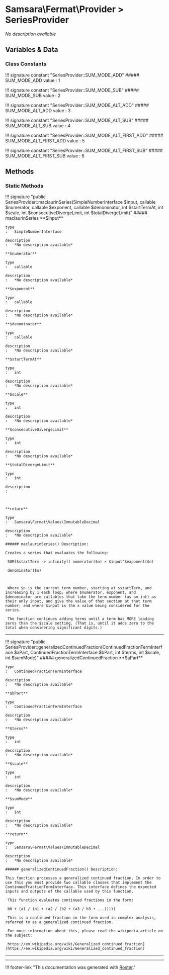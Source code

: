 # Samsara\Fermat\Provider > SeriesProvider

*No description available*


## Variables & Data


### Class Constants

!!! signature constant "SeriesProvider::SUM_MODE_ADD"
    ##### SUM_MODE_ADD
    value
    :   1

!!! signature constant "SeriesProvider::SUM_MODE_SUB"
    ##### SUM_MODE_SUB
    value
    :   2

!!! signature constant "SeriesProvider::SUM_MODE_ALT_ADD"
    ##### SUM_MODE_ALT_ADD
    value
    :   3

!!! signature constant "SeriesProvider::SUM_MODE_ALT_SUB"
    ##### SUM_MODE_ALT_SUB
    value
    :   4

!!! signature constant "SeriesProvider::SUM_MODE_ALT_FIRST_ADD"
    ##### SUM_MODE_ALT_FIRST_ADD
    value
    :   5

!!! signature constant "SeriesProvider::SUM_MODE_ALT_FIRST_SUB"
    ##### SUM_MODE_ALT_FIRST_SUB
    value
    :   6



## Methods


### Static Methods

!!! signature "public SeriesProvider::maclaurinSeries(SimpleNumberInterface $input, callable $numerator, callable $exponent, callable $denominator, int $startTermAt, int $scale, int $consecutiveDivergeLimit, int $totalDivergeLimit)"
    ##### maclaurinSeries
    **$input**

    type
    :   SimpleNumberInterface

    description
    :   *No description available*

    **$numerator**

    type
    :   callable

    description
    :   *No description available*

    **$exponent**

    type
    :   callable

    description
    :   *No description available*

    **$denominator**

    type
    :   callable

    description
    :   *No description available*

    **$startTermAt**

    type
    :   int

    description
    :   *No description available*

    **$scale**

    type
    :   int

    description
    :   *No description available*

    **$consecutiveDivergeLimit**

    type
    :   int

    description
    :   *No description available*

    **$totalDivergeLimit**

    type
    :   int

    description
    :   
    
    

    **return**

    type
    :   Samsara\Fermat\Values\ImmutableDecimal

    description
    :   *No description available*

    ###### maclaurinSeries() Description:

    Creates a series that evaluates the following:
    
     SUM[$startTerm -> infinity]( numerator($n) × $input^$exponent($n)
    
     denominator($n)
    
    
    
     Where $n is the current term number, starting at $startTerm, and increasing by 1 each loop; where $numerator, exponent, and $denominator are callables that take the term number (as an int) as their only input, and give the value of that section at that term number; and where $input is the x value being considered for the series.
    
     The function continues adding terms until a term has MORE leading zeros than the $scale setting. (That is, until it adds zero to the total when considering significant digits.)

---

!!! signature "public SeriesProvider::generalizedContinuedFraction(ContinuedFractionTermInterface $aPart, ContinuedFractionTermInterface $bPart, int $terms, int $scale, int $sumMode)"
    ##### generalizedContinuedFraction
    **$aPart**

    type
    :   ContinuedFractionTermInterface

    description
    :   *No description available*

    **$bPart**

    type
    :   ContinuedFractionTermInterface

    description
    :   *No description available*

    **$terms**

    type
    :   int

    description
    :   *No description available*

    **$scale**

    type
    :   int

    description
    :   *No description available*

    **$sumMode**

    type
    :   int

    description
    :   *No description available*

    **return**

    type
    :   Samsara\Fermat\Values\ImmutableDecimal

    description
    :   *No description available*

    ###### generalizedContinuedFraction() Description:

    This function processes a generalized continued fraction. In order to use this you must provide two callable classes that implement the ContinuedFractionTermInterface. This interface defines the expected inputs and outputs of the callable used by this function.
    
     This function evaluates continued fractions in the form:
    
     b0 + (a1 / (b1 + (a2 / (b2 + (a3 / b3 + ...)))))
    
     This is a continued fraction in the form used in complex analysis, referred to as a generalized continued fraction.
    
     For more information about this, please read the wikipedia article on the subject:
    
     https://en.wikipedia.org/wiki/Generalized_continued_fraction](https://en.wikipedia.org/wiki/Generalized_continued_fraction)

---




---
!!! footer-link "This documentation was generated with [Roster](https://jordanrl.github.io/Roster/)."
